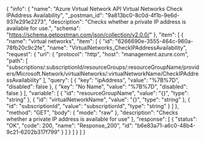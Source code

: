 {
  "info": {
    "name": "Azure Virtual Network API Virtual Networks Check IPAddress Availability",
    "_postman_id": "9a813bc0-8c0d-4f1b-9e6d-937e291e2273",
    "description": "Checks whether a private IP address is available for use.",
    "schema": "https://schema.getpostman.com/json/collection/v2.0.0/"
  },
  "item": [
    {
      "name": "virtual networks",
      "item": [
        {
          "id": "6266690e-3555-464c-960a-78fb20c9c2fe",
          "name": "VirtualNetworks_CheckIPAddressAvailability",
          "request": {
            "url": {
              "protocol": "http",
              "host": "management.azure.com",
              "path": [
                "subscriptions/:subscriptionId/resourceGroups/:resourceGroupName/providers/Microsoft.Network/virtualNetworks/:virtualNetworkName/CheckIPAddressAvailability"
              ],
              "query": [
                {
                  "key": "ipAddress",
                  "value": "%7B%7D",
                  "disabled": false
                },
                {
                  "key": "No Name",
                  "value": "%7B%7D",
                  "disabled": false
                }
              ],
              "variable": [
                {
                  "id": "resourceGroupName",
                  "value": "{}",
                  "type": "string"
                },
                {
                  "id": "virtualNetworkName",
                  "value": "{}",
                  "type": "string"
                },
                {
                  "id": "subscriptionId",
                  "value": "subscriptionId",
                  "type": "string"
                }
              ]
            },
            "method": "GET",
            "body": {
              "mode": "raw"
            },
            "description": "Checks whether a private IP address is available for use"
          },
          "response": [
            {
              "status": "OK",
              "code": 200,
              "name": "Response_200",
              "id": "b6e83a71-a6c0-48b4-9c21-6202b317f799"
            }
          ]
        }
      ]
    }
  ]
}